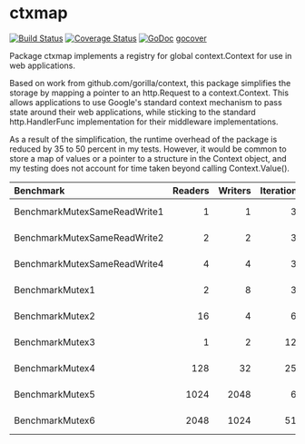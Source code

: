 ctxmap
=======

[![Build Status](https://travis-ci.org/ancientlore/ctxmap.svg?branch=master)](https://travis-ci.org/ancientlore/ctxmap)
[![Coverage Status](https://coveralls.io/repos/ancientlore/ctxmap/badge.svg)](https://coveralls.io/r/ancientlore/ctxmap)
[![GoDoc](https://godoc.org/github.com/ancientlore/ctxmap?status.png)](https://godoc.org/github.com/ancientlore/ctxmap)
[gocover](http://gocover.io/github.com/ancientlore/ctxmap)

Package ctxmap implements a registry for global context.Context for use in web applications.

Based on work from github.com/gorilla/context, this package simplifies the storage by mapping
a pointer to an http.Request to a context.Context. This allows applications to use Google's
standard context mechanism to pass state around their web applications, while sticking to
the standard http.HandlerFunc implementation for their middleware implementations.

As a result of the simplification, the runtime overhead of the package is reduced by 35 to 50
percent in my tests. However, it would be common to store a map of values or a pointer to
a structure in the Context object, and my testing does not account for time taken beyond
calling Context.Value().

| Benchmark                    | Readers | Writers | Iterations | Map Ops | context   | ctxmap    |
|:-----------------------------|--------:|--------:|-----------:|--------:|----------:|----------:|
| BenchmarkMutexSameReadWrite1 | 1       | 1       | 32         | 64      | 208.91 ns | 102.63 ns |
| BenchmarkMutexSameReadWrite2 | 2       | 2       | 32         | 128     | 211.27 ns | 103.97 ns |
| BenchmarkMutexSameReadWrite4 | 4       | 4       | 32         | 256     | 216.21 ns | 101.54 ns |
| BenchmarkMutex1              | 2       | 8       | 32         | 320     | 252.26 ns | 92.62 ns  |
| BenchmarkMutex2              | 16      | 4       | 64         | 1280    | 166.85 ns | 108.31 ns |
| BenchmarkMutex3              | 1       | 2       | 128        | 384     | 221.67 ns | 78.47 ns  |
| BenchmarkMutex4              | 128     | 32      | 256        | 40960   | 179.70 ns | 107.31 ns |
| BenchmarkMutex5              | 1024    | 2048    | 64         | 196608  | 233.41 ns | 90.10 ns  |
| BenchmarkMutex6              | 2048    | 1024    | 512        | 1572864 | 183.25 ns | 92.33 ns  |
